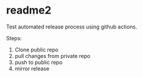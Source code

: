 # readme2

Test automated release process using github actions.

Steps:

1. Clone public repo
2. pull changes from private repo
3. push to public repo
4. mirror release
